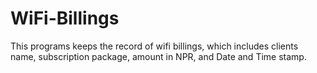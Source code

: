 # WiFi-Billings
This programs keeps the record of wifi billings, which includes clients name, subscription package, amount in NPR, and Date and Time stamp.
